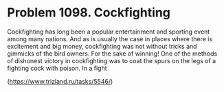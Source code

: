 # Problem 1098. Cockfighting 

Cockfighting has long been a popular entertainment and sporting event among many nations. And as is usually the case in places where there is excitement and big money, cockfighting was not without tricks and gimmicks of the bird owners. For the sake of winning! One of the methods of dishonest victory in cockfighting was to coat the spurs on the legs of a fighting cock with poison. In a fight

(https://www.trizland.ru/tasks/5546/)